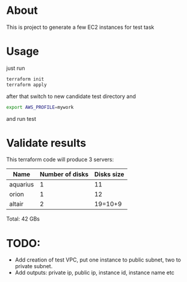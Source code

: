# About
This is project to generate a few EC2 instances for test task

# Usage
just run
```bash
terraform init
terraform apply
```
after that switch to new candidate test directory and
```bash
export AWS_PROFILE=mywork
```
and run test

# Validate results
This terraform code will produce 3 servers:

| Name     | Number of disks | Disks size |
|----------|-----------------|------------|
| aquarius | 1               | 11         |
| orion    | 1               | 12         |
| altair   | 2               | 19=10+9    |

Total: 42 GBs

# TODO:
 - Add creation of test VPC, put one instance to public subnet, two to private subnet.
 - Add outputs: private ip, public ip, instance id, instance name etc
